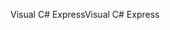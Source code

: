 <span data-ttu-id="25f1a-101">Visual C# Express</span><span class="sxs-lookup"><span data-stu-id="25f1a-101">Visual C# Express</span></span>